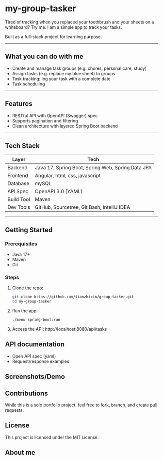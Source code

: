 # my-group-tasker
Tired of tracking when you replaced your toothbrush and your sheets on 
a whiteboard? Try me. I am a simple app to track your tasks.

Built as a full-stack project for learning purpose.

---

## What you can do with me
- Create and manage task groups (e.g. chores, personal care, study)
- Assign tasks (e.g. replace my blue sheet) to groups
- Task tracking: log your task with a complete date
- Task scheduling

---

## Features
- RESTful API with OpenAPI (Swagger) spec
- Supports pagination and filtering
- Clean architecture with layered Spring Boot backend

---


## Tech Stack

| Layer      | Tech                                             |
|------------|--------------------------------------------------|
| Backend    | Java 17, Spring Boot, Spring Web, Spring Data JPA |
| Frontend   | Angular, html, css, javascript                   |
| Database   | mySQL                                            |
| API Spec   | OpenAPI 3.0 (YAML)                               |
| Build Tool | Maven                                            |
| Dev Tools  | GitHub, Sourcetree, Git Bash, IntelliJ IDEA      |
---
## Getting Started

### Prerequisites
- Java 17+
- Maven
- Git

### Steps

1. Clone the repo:
   ```bash
   git clone https://github.com/tianzhixin/group-tasker.git
   cd my-group-tasker

2. Run the app:
    ```bash
    ./mvnw spring-boot:run

3. Access the API:
   http://localhost:8080/api/tasks

## API documentation
   - Open API spec (yaml)
   - Request/response examples
   
## Screenshots/Demo

## Contributions
   While this is a solo portfolio project, feel free to fork, branch, 
   and create pull requests.

## License
   This project is licensed under the MIT License.
## About me
   

